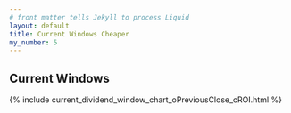 ```yaml
---
# front matter tells Jekyll to process Liquid
layout: default
title: Current Windows Cheaper
my_number: 5
---
```

<h2>Current Windows</h2>
{% include current_dividend_window_chart_oPreviousClose_cROI.html  %}